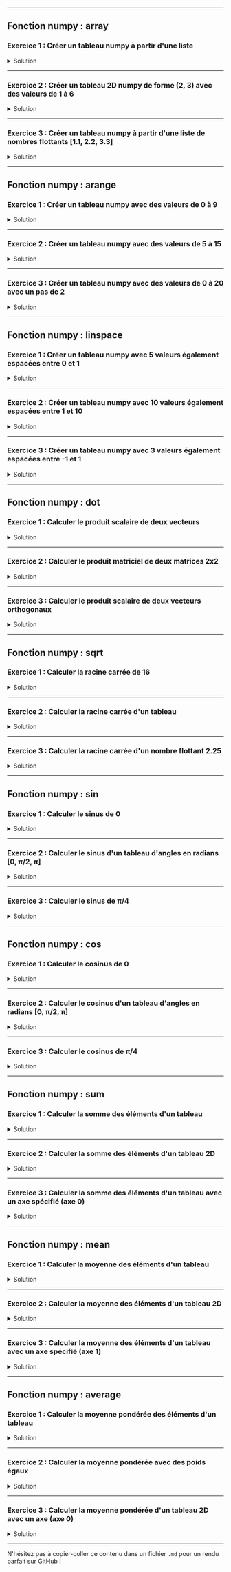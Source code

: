 

---

## Fonction numpy : array

### Exercice 1 : Créer un tableau numpy à partir d'une liste

<details><summary>Solution</summary>

```python
import numpy as np
# Création d'un tableau numpy à partir d'une liste
arr = np.array([1, 2, 3, 4])
print(arr)
```

</details>

---

### Exercice 2 : Créer un tableau 2D numpy de forme (2, 3) avec des valeurs de 1 à 6

<details><summary>Solution</summary>

```python
import numpy as np
# Création d'un tableau 2D numpy
arr = np.array([[1, 2, 3], [4, 5, 6]])
print(arr)
```

</details>

---

### Exercice 3 : Créer un tableau numpy à partir d'une liste de nombres flottants [1.1, 2.2, 3.3]

<details><summary>Solution</summary>

```python
import numpy as np
# Création d'un tableau numpy avec des flottants
arr = np.array([1.1, 2.2, 3.3])
print(arr)
```

</details>

---

## Fonction numpy : arange

### Exercice 1 : Créer un tableau numpy avec des valeurs de 0 à 9

<details><summary>Solution</summary>

```python
import numpy as np
# Création d'un tableau avec arange de 0 à 9
arr = np.arange(10)
print(arr)
```

</details>

---

### Exercice 2 : Créer un tableau numpy avec des valeurs de 5 à 15

<details><summary>Solution</summary>

```python
import numpy as np
# Création d'un tableau avec arange de 5 à 15
arr = np.arange(5, 16)
print(arr)
```

</details>

---

### Exercice 3 : Créer un tableau numpy avec des valeurs de 0 à 20 avec un pas de 2

<details><summary>Solution</summary>

```python
import numpy as np
# Création d'un tableau avec arange de 0 à 20 avec un pas de 2
arr = np.arange(0, 21, 2)
print(arr)
```

</details>

---

## Fonction numpy : linspace

### Exercice 1 : Créer un tableau numpy avec 5 valeurs également espacées entre 0 et 1

<details><summary>Solution</summary>

```python
import numpy as np
# Création d'un tableau avec linspace de 0 à 1 avec 5 valeurs
arr = np.linspace(0, 1, 5)
print(arr)
```

</details>

---

### Exercice 2 : Créer un tableau numpy avec 10 valeurs également espacées entre 1 et 10

<details><summary>Solution</summary>

```python
import numpy as np
# Création d'un tableau avec linspace de 1 à 10 avec 10 valeurs
arr = np.linspace(1, 10, 10)
print(arr)
```

</details>

---

### Exercice 3 : Créer un tableau numpy avec 3 valeurs également espacées entre -1 et 1

<details><summary>Solution</summary>

```python
import numpy as np
# Création d'un tableau avec linspace de -1 à 1 avec 3 valeurs
arr = np.linspace(-1, 1, 3)
print(arr)
```

</details>

---

## Fonction numpy : dot

### Exercice 1 : Calculer le produit scalaire de deux vecteurs

<details><summary>Solution</summary>

```python
import numpy as np
# Définition des deux vecteurs
v1 = np.array([1, 2, 3])
v2 = np.array([4, 5, 6])
# Calcul du produit scalaire avec dot
result = np.dot(v1, v2)
print(result)
```

</details>

---

### Exercice 2 : Calculer le produit matriciel de deux matrices 2x2

<details><summary>Solution</summary>

```python
import numpy as np
# Définition des matrices 2x2
m1 = np.array([[1, 2], [3, 4]])
m2 = np.array([[5, 6], [7, 8]])
# Calcul du produit matriciel avec dot
result = np.dot(m1, m2)
print(result)
```

</details>

---

### Exercice 3 : Calculer le produit scalaire de deux vecteurs orthogonaux

<details><summary>Solution</summary>

```python
import numpy as np
# Définition de deux vecteurs orthogonaux
v1 = np.array([1, 0])
v2 = np.array([0, 1])
# Produit scalaire doit être zéro
result = np.dot(v1, v2)
print(result)  # Affiche 0
```

</details>

---

## Fonction numpy : sqrt

### Exercice 1 : Calculer la racine carrée de 16

<details><summary>Solution</summary>

```python
import numpy as np
# Calcul de la racine carrée d'un nombre
result = np.sqrt(16)
print(result)
```

</details>

---

### Exercice 2 : Calculer la racine carrée d'un tableau

<details><summary>Solution</summary>

```python
import numpy as np
# Tableau de nombres
arr = np.array([1, 4, 9, 16])
# Calcul de la racine carrée pour chaque élément
result = np.sqrt(arr)
print(result)
```

</details>

---

### Exercice 3 : Calculer la racine carrée d'un nombre flottant 2.25

<details><summary>Solution</summary>

```python
import numpy as np
# Calcul de la racine carrée d'un flottant
result = np.sqrt(2.25)
print(result)
```

</details>

---

## Fonction numpy : sin

### Exercice 1 : Calculer le sinus de 0

<details><summary>Solution</summary>

```python
import numpy as np
# Calcul du sinus de 0
result = np.sin(0)
print(result)
```

</details>

---

### Exercice 2 : Calculer le sinus d'un tableau d'angles en radians [0, π/2, π]

<details><summary>Solution</summary>

```python
import numpy as np
# Tableau d'angles en radians
arr = np.array([0, np.pi/2, np.pi])
# Calcul du sinus pour chaque angle
result = np.sin(arr)
print(result)
```

</details>

---

### Exercice 3 : Calculer le sinus de π/4

<details><summary>Solution</summary>

```python
import numpy as np
# Calcul du sinus de π/4
result = np.sin(np.pi/4)
print(result)
```

</details>

---

## Fonction numpy : cos

### Exercice 1 : Calculer le cosinus de 0

<details><summary>Solution</summary>

```python
import numpy as np
# Calcul du cosinus de 0
result = np.cos(0)
print(result)
```

</details>

---

### Exercice 2 : Calculer le cosinus d'un tableau d'angles en radians [0, π/2, π]

<details><summary>Solution</summary>

```python
import numpy as np
# Tableau d'angles en radians
arr = np.array([0, np.pi/2, np.pi])
# Calcul du cosinus pour chaque angle
result = np.cos(arr)
print(result)
```

</details>

---

### Exercice 3 : Calculer le cosinus de π/4

<details><summary>Solution</summary>

```python
import numpy as np
# Calcul du cosinus de π/4
result = np.cos(np.pi/4)
print(result)
```

</details>

---

## Fonction numpy : sum

### Exercice 1 : Calculer la somme des éléments d'un tableau

<details><summary>Solution</summary>

```python
import numpy as np
# Tableau simple
arr = np.array([1, 2, 3, 4])
# Calcul de la somme des éléments
result = np.sum(arr)
print(result)
```

</details>

---

### Exercice 2 : Calculer la somme des éléments d'un tableau 2D

<details><summary>Solution</summary>

```python
import numpy as np
# Tableau 2D
arr = np.array([[1, 2], [3, 4]])
# Calcul de la somme de tous les éléments
result = np.sum(arr)
print(result)
```

</details>

---

### Exercice 3 : Calculer la somme des éléments d'un tableau avec un axe spécifié (axe 0)

<details><summary>Solution</summary>

```python
import numpy as np
# Tableau 2D
arr = np.array([[1, 2], [3, 4]])
# Somme des éléments selon l'axe 0 (colonnes)
result = np.sum(arr, axis=0)
print(result)
```

</details>

---

## Fonction numpy : mean

### Exercice 1 : Calculer la moyenne des éléments d'un tableau

<details><summary>Solution</summary>

```python
import numpy as np
# Tableau simple
arr = np.array([1, 2, 3, 4])
# Calcul de la moyenne
result = np.mean(arr)
print(result)
```

</details>

---

### Exercice 2 : Calculer la moyenne des éléments d'un tableau 2D

<details><summary>Solution</summary>

```python
import numpy as np
# Tableau 2D
arr = np.array([[1, 2], [3, 4]])
# Calcul de la moyenne de tous les éléments
result = np.mean(arr)
print(result)
```

</details>

---

### Exercice 3 : Calculer la moyenne des éléments d'un tableau avec un axe spécifié (axe 1)

<details><summary>Solution</summary>

```python
import numpy as np
# Tableau 2D
arr = np.array([[1, 2], [3, 4]])
# Moyenne selon l'axe 1 (lignes)
result = np.mean(arr, axis=1)
print(result)
```

</details>

---

## Fonction numpy : average

### Exercice 1 : Calculer la moyenne pondérée des éléments d'un tableau

<details><summary>Solution</summary>

```python
import numpy as np
# Tableau de valeurs
arr = np.array([1, 2, 3, 4])
# Tableau des poids
weights = np.array([0.1, 0.2, 0.3, 0.4])
# Calcul de la moyenne pondérée
result = np.average(arr, weights=weights)
print(result)
```

</details>

---

### Exercice 2 : Calculer la moyenne pondérée avec des poids égaux

<details><summary>Solution</summary>

```python
import numpy as np
# Tableau de valeurs
arr = np.array([1, 2, 3, 4])
# Poids égaux
weights = np.array([1, 1, 1, 1])
# Calcul de la moyenne pondérée (équivalente à mean)
result = np.average(arr, weights=weights)
print(result)
```

</details>

---

### Exercice 3 : Calculer la moyenne pondérée d'un tableau 2D avec un axe (axe 0)

<details><summary>Solution</summary>

```python
import numpy as np
# Tableau 2D
arr = np.array([[1, 2], [3, 4]])
# Poids pour chaque ligne
weights = np.array([0.5, 0.5])
# Moyenne pondérée selon l'axe 0 (colonnes)
result = np.average(arr, axis=0, weights=weights)
print(result)
```

</details>

---

N'hésitez pas à copier-coller ce contenu dans un fichier `.md` pour un rendu parfait sur GitHub !

